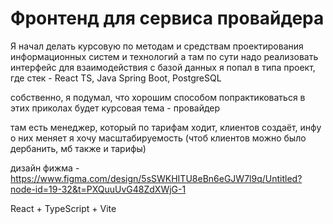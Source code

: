 # Фронтенд для сервиса провайдера
Я начал делать курсовую по методам и средствам проектирования информационных систем и технологий
а там по сути надо реализовать интерфейс для взаимодействия с базой данных я попал в типа проект, где стек - React TS, Java Spring Boot, PostgreSQL

собственно, я подумал, что хорошим способом попрактиковаться в этих приколах будет курсовая тема - провайдер

там есть менеджер, который по тарифам ходит, клиентов создаёт, инфу о них меняет
я хочу масштабируемость (чтоб клиентов можно было дербанить, мб также и тарифы)

дизайн фижма - https://www.figma.com/design/5sSWKHITU8eBn6eGJW7l9q/Untitled?node-id=19-32&t=PXQuuUvG48ZdXWjG-1


React + TypeScript + Vite
